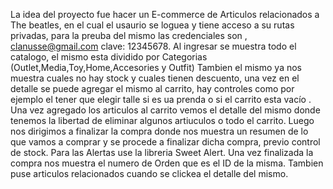 La idea del proyecto fue hacer un E-commerce de Articulos relacionados a The beatles, en el cual el usaurio se loguea y tiene acceso a su rutas privadas, para la preuba del mismo las credenciales son , clanusse@gmail.com clave: 12345678.
Al ingresar se muestra todo el catalogo, el mismo esta dividido por Categorias (Outlet,Media,Toy,Home,Accesories y Outfit) Tambien el mismo ya nos muestra cuales no hay stock y cuales tienen descuento, una vez en el detalle se puede agregar el mismo al carrito, hay controles como por ejemplo el tener que elegir talle si es ua prenda o si el carrito esta vacío . Una vez agregado los articulos al carrito vemos el detalle del mismo donde tenemos la libertad de eliminar algunos artiuculos o todo el carrito. Luego nos dirigimos a finalizar la compra donde nos muestra un resumen de lo que vamos a comprar y se procede a finalizar dicha compra, previo control de stock. Para las Alertas use la libreria Sweet Alert. Una vez finalizada la compra nos muestra el numero de Orden que es el ID de la misma. Tambien puse articulos relacionados cuando se clickea el detalle del mismo.